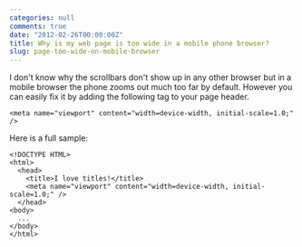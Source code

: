 ```yaml
---
categories: null
comments: true
date: "2012-02-26T00:00:00Z"
title: Why is my web page is too wide in a mobile phone browser?
slug: page-too-wide-on-mobile-browser
---
```


I don't know why the scrollbars don't show up in any other browser but in a mobile browser
the phone zooms out much too far by default. However you can easily fix it by adding the
following tag to your page header.

    <meta name="viewport" content="width=device-width, initial-scale=1.0;" />

Here is a full sample:

    <!DOCTYPE HTML>
    <html>
      <head>
        <title>I love titles!</title>
        <meta name="viewport" content="width=device-width, initial-scale=1.0;" />
      </head>
    <body>
      ...
    </body>
    </html>
